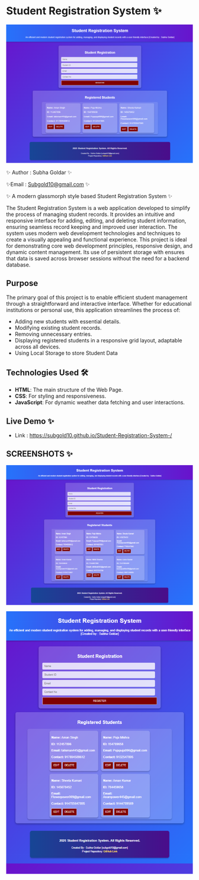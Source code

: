 # Student Registration System ✨

![Screenshot](screenshots/1.png)

✨ Author : Subha Goldar ✨

✨Email : Subgold10@gmail.com ✨

✨ A modern glassmorph style based Student Registration System ✨

The Student Registration System is a web application developed to simplify the process of managing student records. It provides an intuitive and responsive interface for adding, editing, and deleting student information, ensuring seamless record keeping and improved user interaction. The system uses modern web development technologies and techniques to create a visually appealing and functional experience.
This project is ideal for demonstrating core web development principles, responsive design, and dynamic content management. Its use of persistent storage with  ensures that data is saved across browser sessions without the need for a backend database.

## Purpose

The primary goal of this project is to enable efficient student management through a straightforward and interactive interface. Whether for educational institutions or personal use, this application streamlines the process of:
- Adding new students with essential details.
- Modifying existing student records.
- Removing unnecessary entries.
- Displaying registered students in a responsive grid layout, adaptable across all devices.
- Using Local Storage to store Student Data

## Technologies Used 🛠️

- **HTML**: The main structure of the Web Page.
- **CSS**: For styling and responsiveness.
- **JavaScript**: For dynamic weather data fetching and user interactions.

## Live Demo ✨

- Link : https://subgold10.github.io/Student-Registration-System-/

## SCREENSHOTS ✨

![Weather App Screenshot](screenshots/3.png)

![Weather App Screenshot](screenshots/2.png)

